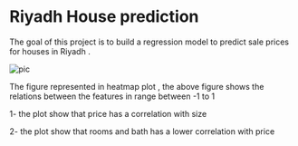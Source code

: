 # Riyadh House prediction
The goal of this project is to build a regression model to predict sale prices for houses in Riyadh .

![pic](https://user-images.githubusercontent.com/93079397/145084841-9444bdd7-47ce-4759-82d5-c94eca6cefb2.png)

The figure represented in heatmap plot , the above figure shows the relations between the features in range between -1 to 1

1- the plot show that price has a correlation with size

2- the plot show that rooms and bath has a lower correlation with price
